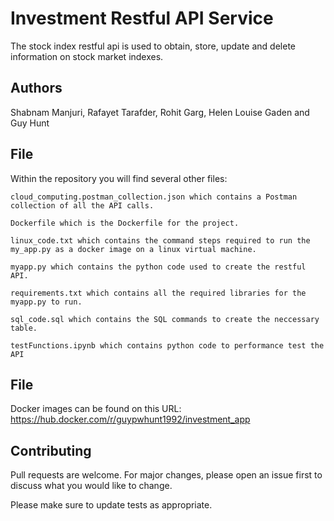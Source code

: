 # Investment Restful API Service

The stock index restful api is used to obtain, store, update and delete information on stock market indexes.

## Authors
Shabnam Manjuri, Rafayet Tarafder, Rohit Garg, Helen Louise Gaden and Guy Hunt

## File
Within the repository you will find several other files:
    
    cloud_computing.postman_collection.json which contains a Postman collection of all the API calls.
    
    Dockerfile which is the Dockerfile for the project.
    
    linux_code.txt which contains the command steps required to run the my_app.py as a docker image on a linux virtual machine.
    
    myapp.py which contains the python code used to create the restful API.
    
    requirements.txt which contains all the required libraries for the myapp.py to run.
    
    sql_code.sql which contains the SQL commands to create the neccessary table.
    
    testFunctions.ipynb which contains python code to performance test the API

## File
Docker images can be found on this URL: https://hub.docker.com/r/guypwhunt1992/investment_app

## Contributing
Pull requests are welcome. For major changes, please open an issue first to discuss what you would like to change.

Please make sure to update tests as appropriate.